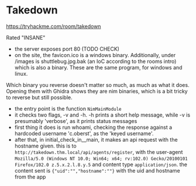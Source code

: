 # Takedown

https://tryhackme.com/room/takedown

Rated "INSANE"

- the server exposes port 80 (TODO CHECK)
- on the site, the favicon.ico is a windows binary. Additionally, under /images is shuttlebug.jpg.bak (an IoC according to the rooms intro) which is also a binary. These are the same program, for windows and linux.

Which binary you reverse doesn't matter so much, as much as what it does. Opening them with Ghidra shows they are nim binaries, which is a bit tricky to reverse but still possible.

- the entry point is the function `NimMainModule`
- it checks two flags, -v and -h. -h prints a short help message, while -v is presumably 'verbose', as it prints status messages
- first thing it does is run whoami, checking the response against a hardcoded username 'c.oberst', as the 'keyed username'.
- after that, in initial_check_in__main, it makes an api request with the hostname given. this is to `http://takedown.thm.local/api/agents/register`, with the user-agent `Mozilla/5.0 (Windows NT 10.0; Win64; x64; rv:102.0) Gecko/20100101 Firefox/102.0 z.5.x.2.l.8.y.5` and content type `application/json`. the content sent is `{"uid":"","hostname":""}` with the uid and hostname from the app
